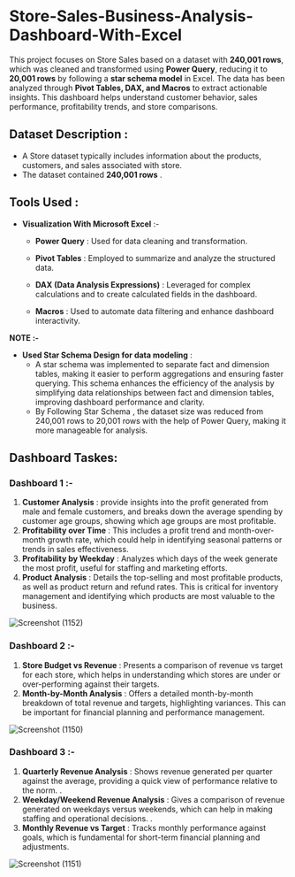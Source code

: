 # Store-Sales-Business-Analysis-Dashboard-With-Excel
This project focuses on Store Sales based on a dataset with **240,001 rows**, which was cleaned and transformed using **Power Query**, reducing it to **20,001 rows** by following a **star schema model** in Excel. The data has been analyzed through **Pivot Tables, DAX, and Macros** to extract actionable insights. This dashboard helps understand customer behavior, sales performance, profitability trends, and store comparisons.

## Dataset Description :

* A Store dataset typically includes information about the products, customers, and sales associated with store. 
* The dataset contained **240,001 rows** .


## Tools Used :
* **Visualization With Microsoft Excel** :-

    * **Power Query**  : Used for data cleaning and transformation.
    * **Pivot Tables** : Employed to summarize and analyze the structured data.
    * **DAX (Data Analysis Expressions)** : Leveraged for complex calculations and to create calculated fields in the dashboard.
    
    * **Macros** : Used to automate data filtering and enhance dashboard interactivity.


**NOTE :-**

* **Used Star Schema Design for data modeling** : 
  * A star schema was implemented to separate fact and dimension tables, making it easier to perform aggregations and ensuring faster querying. This schema enhances the efficiency of the analysis by simplifying data relationships between fact and dimension tables, improving dashboard performance and clarity.
  * By Following Star Schema , the dataset size was reduced from 240,001 rows to 20,001 rows with the help of Power Query, making it more manageable for analysis.


## Dashboard Taskes:

###  Dashboard 1 :-

  1. **Customer Analysis** : provide insights into the profit generated from male and female customers, 
and breaks down the average spending by customer age groups, showing which age groups are most 
profitable. 
2. **Profitability over Time** : This includes a profit trend and month-over-month growth rate, which 
could help in identifying seasonal patterns or trends in sales effectiveness. 
3. **Profitability by Weekday** : Analyzes which days of the week generate the most profit, useful 
for staffing and marketing efforts.
4. **Product Analysis** : Details the top-selling and most profitable products, as well as product return and refund rates. This is critical for inventory management and identifying which products are most valuable to the business.

![Screenshot (1152)](https://github.com/user-attachments/assets/a30761ee-cb42-48f2-93e1-2d3c89a663a5)


###  Dashboard 2 :-

1. **Store Budget vs Revenue** : Presents a comparison of revenue vs target for each store, which helps in understanding which stores are under or over-performing against their targets. 
2. **Month-by-Month Analysis** : Offers a detailed month-by-month breakdown of total revenue and targets, highlighting variances. This can be important for financial planning and performance management.

![Screenshot (1150)](https://github.com/user-attachments/assets/3fa1a210-aae1-447d-a827-3db3c8d44164)

 
###  Dashboard 3 :-

1. **Quarterly Revenue Analysis** : Shows revenue generated per quarter against the average, 
providing a quick view of performance relative to the norm. .
2. **Weekday/Weekend Revenue Analysis** : Gives a comparison of revenue generated on weekdays versus weekends, which can help in making staffing and operational decisions. .
3. **Monthly Revenue vs Target** : Tracks monthly performance against goals, which is fundamental for short-term financial planning and adjustments.

![Screenshot (1151)](https://github.com/user-attachments/assets/a559376a-2f4a-4650-aad7-4cfd65ec114e)
